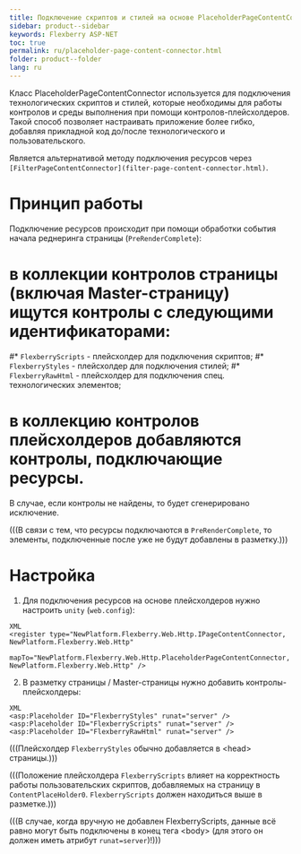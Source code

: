 ```yaml
---
title: Подключение скриптов и стилей на основе PlaceholderPageContentConnector
sidebar: product--sidebar
keywords: Flexberry ASP-NET
toc: true
permalink: ru/placeholder-page-content-connector.html
folder: product--folder
lang: ru
---
```


Класс PlaceholderPageContentConnector используется для подключения технологических скриптов и стилей, которые необходимы для работы контролов и среды выполнения при помощи контролов-плейсхолдеров. Такой способ позволяет настраивать приложение более гибко, добавляя прикладной код до/после технологического и пользовательского.

Является альтернативой методу подключения ресурсов через `[FilterPageContentConnector](filter-page-content-connector.html)`.

# Принцип работы
Подключение ресурсов происходит при помощи обработки события начала реднеринга страницы (`PreRenderComplete`):
# в коллекции контролов страницы (включая Master-страницу) ищутся контролы с следующими идентификаторами:
#* `FlexberryScripts` - плейсхолдер для подключения скриптов;
#* `FlexberryStyles` - плейсхолдер для подключения стилей;
#* `FlexberryRawHtml` - плейсхолдер для подключения спец. технологических элементов;
# в коллекцию контролов плейсхолдеров добавляются контролы, подключающие ресурсы.

В случае, если контролы не найдены, то будет сгенерировано исключение.

(((<msg type=note>В связи с тем, что ресурсы подключаются в `PreRenderComplete`, то элементы, подключенные после уже не будут добавлены в разметку.</msg>)))

# Настройка
1. Для подключения ресурсов на основе плейсхолдеров нужно настроить `unity` (`web.config`):
```
XML
<register type="NewPlatform.Flexberry.Web.Http.IPageContentConnector, NewPlatform.Flexberry.Web.Http"
          mapTo="NewPlatform.Flexberry.Web.Http.PlaceholderPageContentConnector, NewPlatform.Flexberry.Web.Http" />
```
2. В разметку страницы / Master-страницы нужно добавить контролы-плейсхолдеры:
```
XML
<asp:Placeholder ID="FlexberryStyles" runat="server" />
<asp:Placeholder ID="FlexberryScripts" runat="server" />
<asp:Placeholder ID="FlexberryRawHtml" runat="server" />
```

(((<msg type=note>Плейсхолдер `FlexberryStyles` обычно добавляется в &lt;head&gt; страницы.</msg>)))

(((<msg type=warning>Положение плейсхолдера `FlexberryScripts` влияет на корректность работы пользовательских скриптов, добавляемых на страницу в `ContentPlaceHolder0`. `FlexberryScripts` должен находиться выше в разметке.</msg>)))

(((<msg type=note>В случае, когда вручную не добавлен FlexberryScripts, данные всё равно могут быть подключены в конец тега &lt;body&gt; (для этого он должен иметь атрибут `runat=server`)!</msg>)))




